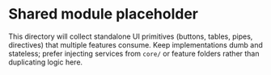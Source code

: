 # Shared module placeholder

This directory will collect standalone UI primitives (buttons, tables, pipes, directives)
that multiple features consume. Keep implementations dumb and stateless; prefer injecting
services from `core/` or feature folders rather than duplicating logic here.

